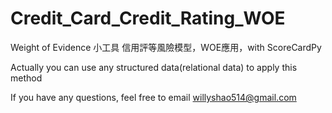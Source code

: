 # Credit_Card_Credit_Rating_WOE

Weight of Evidence 小工具
信用評等風險模型，WOE應用，with ScoreCardPy

Actually you can use any structured data(relational data) to apply this method

If you have any questions, feel free to email willyshao514@gmail.com

